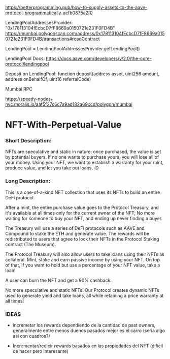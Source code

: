 https://betterprogramming.pub/how-to-supply-assets-to-the-aave-protocol-programmatically-acfb0875a2f0


LendingPoolAddressesProvider:
"0x178113104fEcbcD7fF8669a0150721e231F0FD4B"
https://mumbai.polygonscan.com/address/0x178113104fEcbcD7fF8669a0150721e231F0FD4B/transactions#readContract

LendingPool = LendingPoolAddressesProvider.getLendingPool()

LendingPool Docs: https://docs.aave.com/developers/v/2.0/the-core-protocol/lendingpool

Deposit on LendingPool:
function deposit(address asset, uint256 amount, address onBehalfOf, uint16 referralCode)

Mumbai RPC

https://speedy-nodes-nyc.moralis.io/aaf5f27c6c7a9ad182a69ccd/polygon/mumbai

# NFT-With-Perpetual-Value

### Short Description:

NFTs are speculative and static in nature; once purchased, the value is set by potential buyers. If no one wants to purchase yours, you will lose all of your money. Using your NFT, we want to establish a warranty for your mint, produce value, and let you take out loans. :D

### Long Description:

This is a one-of-a-kind NFT collection that uses its NFTs to build an entire DeFi protocol.

After a mint, the entire purchase value goes to the Protocol Treasury, and it's available at all times only for the current owner of the NFT; No more waiting for someone to buy your NFT, and ending up never finding a buyer.

The Treasury will use a series of DeFi protocols such as AAVE and Compound to stake the ETH and generate value. The rewards will be redistributed to users that agree to lock their NFTs in the Protocol Staking contract (The Museum).

The Protocol Treasury will also allow users to take loans using their NFTs as collateral. Mint, stake and earn passive income by using your NFT. On top of that, if you want to hold but use a percentage of your NFT value, take a loan!

A user can burn the NFT and get a 90% cashback.

No more speculative and static NFTs! Our Protocol creates dynamic NFTs used to generate yield and take loans, all while retaining a price warranty at all times!

### IDEAS

* incremetar los rewards dependiendo de la cantidad de past owners, generalmente entre menos duenos pasados mejor es el carro (seria algo asi con cuadros?)

* Incrementar/redicir rewards basados en las propiedades del NFT (dificil de hacer pero interesante)